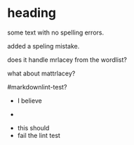 # heading

some text with no spelling errors.

added a speling mistake.

does it handle mrlacey from the wordlist?

what about mattrlacey?

#markdownlint-test?
- I believe
*
- this should
- fail the lint test
